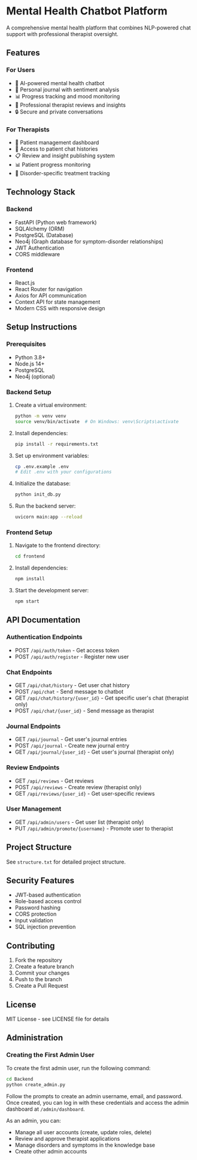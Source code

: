 # Mental Health Chatbot Platform

A comprehensive mental health platform that combines NLP-powered chat support with professional therapist oversight.

## Features

### For Users
- 🤖 AI-powered mental health chatbot
- 📝 Personal journal with sentiment analysis
- 📊 Progress tracking and mood monitoring
- 👥 Professional therapist reviews and insights
- 🔒 Secure and private conversations

### For Therapists
- 👥 Patient management dashboard
- 💬 Access to patient chat histories
- 📋 Review and insight publishing system
- 📊 Patient progress monitoring
- 🏥 Disorder-specific treatment tracking

## Technology Stack

### Backend
- FastAPI (Python web framework)
- SQLAlchemy (ORM)
- PostgreSQL (Database)
- Neo4j (Graph database for symptom-disorder relationships)
- JWT Authentication
- CORS middleware

### Frontend
- React.js
- React Router for navigation
- Axios for API communication
- Context API for state management
- Modern CSS with responsive design

## Setup Instructions

### Prerequisites
- Python 3.8+
- Node.js 14+
- PostgreSQL
- Neo4j (optional)

### Backend Setup
1. Create a virtual environment:
   ```bash
   python -m venv venv
   source venv/bin/activate  # On Windows: venv\Scripts\activate
   ```

2. Install dependencies:
   ```bash
   pip install -r requirements.txt
   ```

3. Set up environment variables:
   ```bash
   cp .env.example .env
   # Edit .env with your configurations
   ```

4. Initialize the database:
   ```bash
   python init_db.py
   ```

5. Run the backend server:
   ```bash
   uvicorn main:app --reload
   ```

### Frontend Setup
1. Navigate to the frontend directory:
   ```bash
   cd frontend
   ```

2. Install dependencies:
   ```bash
   npm install
   ```

3. Start the development server:
   ```bash
   npm start
   ```

## API Documentation

### Authentication Endpoints
- POST `/api/auth/token` - Get access token
- POST `/api/auth/register` - Register new user

### Chat Endpoints
- GET `/api/chat/history` - Get user chat history
- POST `/api/chat` - Send message to chatbot
- GET `/api/chat/history/{user_id}` - Get specific user's chat (therapist only)
- POST `/api/chat/{user_id}` - Send message as therapist

### Journal Endpoints
- GET `/api/journal` - Get user's journal entries
- POST `/api/journal` - Create new journal entry
- GET `/api/journal/{user_id}` - Get user's journal (therapist only)

### Review Endpoints
- GET `/api/reviews` - Get reviews
- POST `/api/reviews` - Create review (therapist only)
- GET `/api/reviews/{user_id}` - Get user-specific reviews

### User Management
- GET `/api/admin/users` - Get user list (therapist only)
- PUT `/api/admin/promote/{username}` - Promote user to therapist

## Project Structure
See `structure.txt` for detailed project structure.

## Security Features
- JWT-based authentication
- Role-based access control
- Password hashing
- CORS protection
- Input validation
- SQL injection prevention

## Contributing
1. Fork the repository
2. Create a feature branch
3. Commit your changes
4. Push to the branch
5. Create a Pull Request

## License
MIT License - see LICENSE file for details

## Administration

### Creating the First Admin User

To create the first admin user, run the following command:

```bash
cd Backend
python create_admin.py
```

Follow the prompts to create an admin username, email, and password. Once created, you can log in with these credentials and access the admin dashboard at `/admin/dashboard`.

As an admin, you can:
- Manage all user accounts (create, update roles, delete)
- Review and approve therapist applications
- Manage disorders and symptoms in the knowledge base
- Create other admin accounts 
